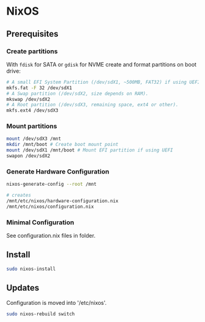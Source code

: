# NixOS

## Prerequisites

### Create partitions

With `fdisk` for SATA or `gdisk` for NVME create and format partitions on boot drive:

```sh
# A small EFI System Partition (/dev/sdX1, ~500MB, FAT32) if using UEFI.
mkfs.fat -F 32 /dev/sdX1
# A Swap partition (/dev/sdX2, size depends on RAM).
mkswap /dev/sdX2
# A Root partition (/dev/sdX3, remaining space, ext4 or other).
mkfs.ext4 /dev/sdX3
```

### Mount partitions

```sh
mount /dev/sdX3 /mnt
mkdir /mnt/boot # Create boot mount point
mount /dev/sdX1 /mnt/boot # Mount EFI partition if using UEFI
swapon /dev/sdX2
```

### Generate Hardware Configuration

```sh
nixos-generate-config --root /mnt

# creates
/mnt/etc/nixos/hardware-configuration.nix
/mnt/etc/nixos/configuration.nix
```

### Minimal Configuration

See configuration.nix files in folder.

## Install

```sh
sudo nixos-install
```

## Updates

Configuration is moved into '/etc/nixos'.

```sh
sudo nixos-rebuild switch
```
